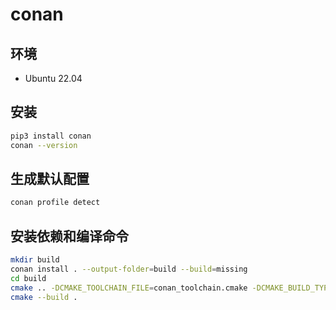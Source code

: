 # conan
## 环境
- Ubuntu 22.04
## 安装
```bash
pip3 install conan
conan --version
``` 
## 生成默认配置
```bash
conan profile detect
```
## 安装依赖和编译命令
```bash
mkdir build
conan install . --output-folder=build --build=missing
cd build
cmake .. -DCMAKE_TOOLCHAIN_FILE=conan_toolchain.cmake -DCMAKE_BUILD_TYPE=Release
cmake --build .
```